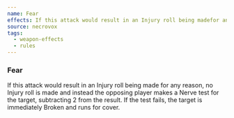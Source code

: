 ```yaml
---
name: Fear
effects: If this attack would result in an Injury roll being madefor any reason, no Injury roll is made and instead theopposing player makes a Nerve test for the target,subtracting 2 from the result. If the test fails, the targetis immediately Broken and runs for cover.
source: necrovox
tags:
  - weapon-effects
  - rules
---
```

### Fear

If this attack would result in an Injury roll being made
for any reason, no Injury roll is made and instead the
opposing player makes a Nerve test for the target,
subtracting 2 from the result. If the test fails, the target
is immediately Broken and runs for cover.

